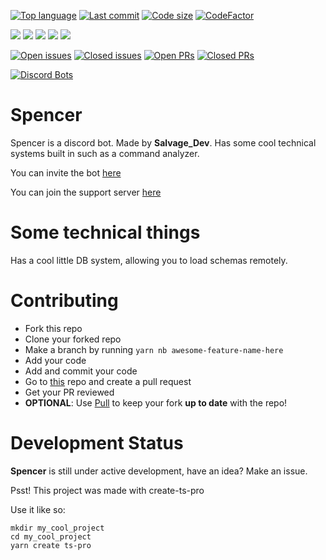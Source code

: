 [![Top language](https://img.shields.io/github/languages/top/Milo123459/Spencer)](https://github.com/Milo123459/Spencer) [![Last commit](https://img.shields.io/github/last-commit/Milo123459/Spencer)](https://github.com/Milo123459/Spencer) [![Code size](https://img.shields.io/github/languages/code-size/Milo123459/Spencer)](https://github.com/Milo123459/Spencer) [![CodeFactor](https://www.codefactor.io/repository/github/milo123459/spencer/badge/master)](https://www.codefactor.io/repository/github/milo123459/spencer/overview/master)

[![](https://tokei.rs/b1/github/Milo123459/Spencer?category=lines)](https://github.com/Milo123459/Spencer) [![](https://tokei.rs/b1/github/Milo123459/Spencer?category=code)](https://github.com/Milo123459/Spencer) [![](https://tokei.rs/b1/github/Milo123459/Spencer?category=comments)](https://github.com/Milo123459/Spencer) [![](https://tokei.rs/b1/github/Milo123459/Spencer?category=blanks)](https://github.com/Milo123459/Spencer) [![](https://tokei.rs/b1/github/Milo123459/Spencer?category=files)](https://github.com/Milo123459/Spencer)

[![Open issues](https://img.shields.io/github/issues-raw/Milo123459/Spencer)](https://github.com/Milo123459/Spencer/issues) [![Closed issues](https://img.shields.io/github/issues-closed-raw/Milo123459/Spencer)](https://github.com/Milo123459/Spencer/issues) [![Open PRs](https://img.shields.io/github/issues-pr-raw/Milo123459/Spencer)](https://github.com/Milo123459/Spencer/pulls) [![Closed PRs](https://img.shields.io/github/issues-pr-closed-raw/Milo123459/Spencer)](https://github.com/Milo123459/Spencer/pulls)

[![Discord Bots](https://top.gg/api/widget/765156777607823380.svg)](https://top.gg/bot/765156777607823380)

# Spencer

Spencer is a discord bot. Made by **Salvage_Dev**. Has some cool technical systems built in such as a command analyzer.

You can invite the bot [here](https://discord.com/api/oauth2/authorize?client_id=765156777607823380&permissions=8&scope=bot)

You can join the support server [here](https://discord.gg/22TtDpJcNE)

# Some technical things

Has a cool little DB system, allowing you to load schemas remotely.

# Contributing

- Fork this repo
- Clone your forked repo
- Make a branch by running `yarn nb awesome-feature-name-here`
- Add your code
- Add and commit your code
- Go to [this](https://github.com/Milo123459/Spencer) repo and create a pull request
- Get your PR reviewed
- **OPTIONAL**: Use [Pull](https://probot.github.io/apps/pull/) to keep your fork **up to date** with the repo!

# Development Status

**Spencer** is still under active development, have an idea? Make an issue.

Psst! This project was made with create-ts-pro

Use it like so:

```
mkdir my_cool_project
cd my_cool_project
yarn create ts-pro
```

